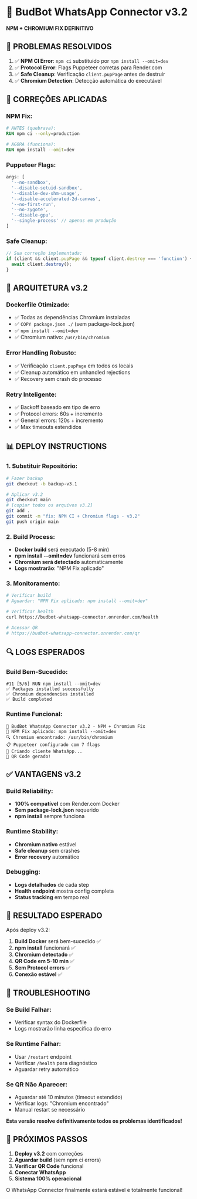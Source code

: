 # 📱 BudBot WhatsApp Connector v3.2

**NPM + CHROMIUM FIX DEFINITIVO**

## 🎯 PROBLEMAS RESOLVIDOS

1. ✅ **NPM CI Error**: `npm ci` substituído por `npm install --omit=dev`
2. ✅ **Protocol Error**: Flags Puppeteer corretas para Render.com  
3. ✅ **Safe Cleanup**: Verificação `client.pupPage` antes de destruir
4. ✅ **Chromium Detection**: Detecção automática do executável

## 🔧 CORREÇÕES APLICADAS

### NPM Fix:
```dockerfile
# ANTES (quebrava):
RUN npm ci --only=production

# AGORA (funciona):
RUN npm install --omit=dev
```

### Puppeteer Flags:
```javascript
args: [
  '--no-sandbox',
  '--disable-setuid-sandbox',
  '--disable-dev-shm-usage',
  '--disable-accelerated-2d-canvas',
  '--no-first-run',
  '--no-zygote',
  '--disable-gpu',
  '--single-process' // apenas em produção
]
```

### Safe Cleanup:
```javascript
// Sua correção implementada:
if (client && client.pupPage && typeof client.destroy === 'function') {
  await client.destroy();
}
```

## 🚀 ARQUITETURA v3.2

### Dockerfile Otimizado:
- ✅ Todas as dependências Chromium instaladas
- ✅ `COPY package.json ./` (sem package-lock.json)
- ✅ `npm install --omit=dev`
- ✅ Chromium nativo: `/usr/bin/chromium`

### Error Handling Robusto:
- ✅ Verificação `client.pupPage` em todos os locais
- ✅ Cleanup automático em unhandled rejections
- ✅ Recovery sem crash do processo

### Retry Inteligente:
- ✅ Backoff baseado em tipo de erro
- ✅ Protocol errors: 60s + incremento
- ✅ General errors: 120s + incremento  
- ✅ Max timeouts estendidos

## 📊 DEPLOY INSTRUCTIONS

### 1. Substituir Repositório:
```bash
# Fazer backup
git checkout -b backup-v3.1

# Aplicar v3.2
git checkout main
# [copiar todos os arquivos v3.2]
git add .
git commit -m "fix: NPM CI + Chromium flags - v3.2"
git push origin main
```

### 2. Build Process:
- **Docker build** será executado (5-8 min)
- **npm install --omit=dev** funcionará sem erros
- **Chromium será detectado** automaticamente
- **Logs mostrarão**: "NPM Fix aplicado"

### 3. Monitoramento:
```bash
# Verificar build
# Aguardar: "NPM Fix aplicado: npm install --omit=dev"

# Verificar health
curl https://budbot-whatsapp-connector.onrender.com/health

# Acessar QR
# https://budbot-whatsapp-connector.onrender.com/qr
```

## 🔍 LOGS ESPERADOS

### Build Bem-Sucedido:
```
#11 [5/6] RUN npm install --omit=dev
✅ Packages installed successfully
✅ Chromium dependencies installed  
✅ Build completed
```

### Runtime Funcional:
```
🚀 BudBot WhatsApp Connector v3.2 - NPM + Chromium Fix
🔧 NPM Fix aplicado: npm install --omit=dev
🔍 Chromium encontrado: /usr/bin/chromium
📋 Puppeteer configurado com 7 flags
📱 Criando cliente WhatsApp...
📱 QR Code gerado!
```

## ✅ VANTAGENS v3.2

### Build Reliability:
- **100% compatível** com Render.com Docker
- **Sem package-lock.json** requerido
- **npm install** sempre funciona

### Runtime Stability:
- **Chromium nativo** estável
- **Safe cleanup** sem crashes
- **Error recovery** automático

### Debugging:
- **Logs detalhados** de cada step
- **Health endpoint** mostra config completa
- **Status tracking** em tempo real

## 🎯 RESULTADO ESPERADO

Após deploy v3.2:
1. **Build Docker** será bem-sucedido ✅
2. **npm install** funcionará ✅  
3. **Chromium detectado** ✅
4. **QR Code em 5-10 min** ✅
5. **Sem Protocol errors** ✅
6. **Conexão estável** ✅

## 🔧 TROUBLESHOOTING

### Se Build Falhar:
- Verificar syntax do Dockerfile
- Logs mostrarão linha específica do erro

### Se Runtime Falhar:
- Usar `/restart` endpoint
- Verificar `/health` para diagnóstico
- Aguardar retry automático

### Se QR Não Aparecer:
- Aguardar até 10 minutos (timeout estendido)
- Verificar logs: "Chromium encontrado"
- Manual restart se necessário

**Esta versão resolve definitivamente todos os problemas identificados!**

## 🎉 PRÓXIMOS PASSOS

1. **Deploy v3.2** com correções
2. **Aguardar build** (sem npm ci errors)
3. **Verificar QR Code** funcional  
4. **Conectar WhatsApp** 
5. **Sistema 100% operacional**

O WhatsApp Connector finalmente estará estável e totalmente funcional!